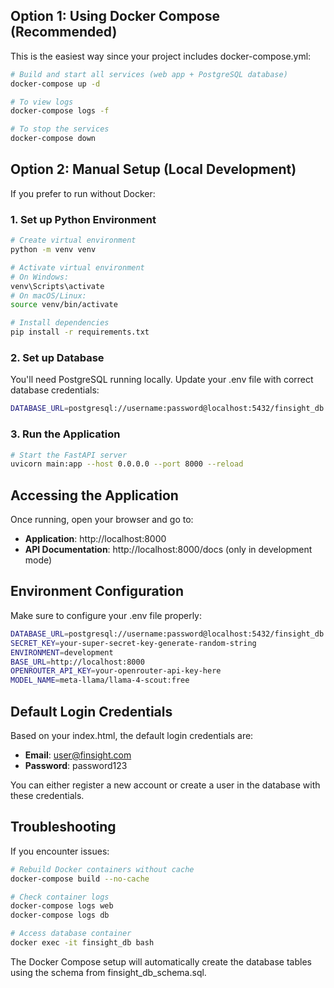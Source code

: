 ## Option 1: Using Docker Compose (Recommended)

This is the easiest way since your project includes docker-compose.yml:

```bash
# Build and start all services (web app + PostgreSQL database)
docker-compose up -d

# To view logs
docker-compose logs -f

# To stop the services
docker-compose down
```

## Option 2: Manual Setup (Local Development)

If you prefer to run without Docker:

### 1. Set up Python Environment

```bash
# Create virtual environment
python -m venv venv

# Activate virtual environment
# On Windows:
venv\Scripts\activate
# On macOS/Linux:
source venv/bin/activate

# Install dependencies
pip install -r requirements.txt
```

### 2. Set up Database

You'll need PostgreSQL running locally. Update your .env file with correct database credentials:

```bash
DATABASE_URL=postgresql://username:password@localhost:5432/finsight_db
```

### 3. Run the Application

```bash
# Start the FastAPI server
uvicorn main:app --host 0.0.0.0 --port 8000 --reload
```

## Accessing the Application

Once running, open your browser and go to:
- **Application**: http://localhost:8000
- **API Documentation**: http://localhost:8000/docs (only in development mode)

## Environment Configuration

Make sure to configure your .env file properly:

```bash
DATABASE_URL=postgresql://username:password@localhost:5432/finsight_db
SECRET_KEY=your-super-secret-key-generate-random-string
ENVIRONMENT=development
BASE_URL=http://localhost:8000
OPENROUTER_API_KEY=your-openrouter-api-key-here
MODEL_NAME=meta-llama/llama-4-scout:free
```

## Default Login Credentials

Based on your index.html, the default login credentials are:
- **Email**: user@finsight.com  
- **Password**: password123

You can either register a new account or create a user in the database with these credentials.

## Troubleshooting

If you encounter issues:

```bash
# Rebuild Docker containers without cache
docker-compose build --no-cache

# Check container logs
docker-compose logs web
docker-compose logs db

# Access database container
docker exec -it finsight_db bash
```

The Docker Compose setup will automatically create the database tables using the schema from finsight_db_schema.sql.
